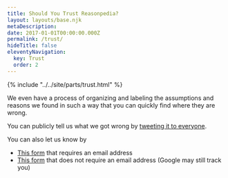 ```yaml
---
title: Should You Trust Reasonpedia?
layout: layouts/base.njk
metaDescription:
date: 2017-01-01T00:00:00.000Z
permalink: /trust/
hideTitle: false
eleventyNavigation:
  key: Trust
  order: 2
---
```


{% include "../../site/parts/trust.html" %}

We even have a process of organizing and labeling the assumptions and reasons we found in such a way that you can quickly find where they are wrong.

You can publicly tell us what we got wrong by <a href="https://twitter.com/intent/tweet?text=Hey%20%40Reasonpedia%20">tweeting it to everyone</a>.

You can also let us know by

<ul>
<li> <a href="https://forms.gle/EgBAjbkpXVFDPLzG9">This form</a> that requires an email address</li>
<li> <a href="https://forms.gle/ShiEFwCdfe999GZu5">This form</a> that does not require an email address (Google may still track you)</li>
</ul>
